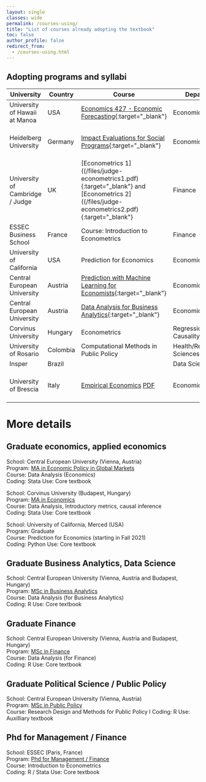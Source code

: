 ```yaml
---
layout: single
classes: wide
permalink: /courses-using/
title: "List of courses already adopting the textbook"
toc: false
author_profile: false
redirect_from:
  - /courses-using.html
---
```


## Adopting programs and syllabi

| University                    	| Country  	| Course                                                                                                                              	| Department                     	| Level   	| Focus                                 	| Coding    	|
|-------------------------------	|----------	|-------------------------------------------------------------------------------------------------------------------------------------	|--------------------------------	|---------	|---------------------------------------	|-----------	|
| University of Hawaii at Manoa 	| USA      	| [Economics 427 - Economic Forecasting](https://www2.hawaii.edu/~fuleky/econ427/econ427.html){:target="_blank"}                                        	| Economics                      	| Sen UG  	| Prediction, Time Series               	| R         	|
| Heidelberg University         	| Germany  	| [Impact Evaluations for Social Programs](https://www.uni-heidelberg.de/md/awi/professuren/intwipol/2021-22_ws_syllabus_ie_englisch.pdf){:target="_blank"}                                                             	| Economics                      	| Masters 	| regression analysis, causal inference 	| Stata     	|
| University of Cambridge / Judge     | UK   	| [Econometrics 1]((/files/judge-econometrics1.pdf){:target="_blank"} and [Econometrics 2]((/files/judge-econometrics2.pdf){:target="_blank"} | Finance                        	| Graduate     	|                                       	|          	|
| ESSEC Business School         	| France   	| Course: Introduction to Econometrics                                                                                                	| Finance                        	| Phd     	|                                       	| R         	|
| University of California      	| USA      	| Prediction for Economics                                                                                                            	| Economics                      	| Masters 	| Prediction, Machine Learning          	| Python    	|
| Central European University   	| Austria  	| [Prediction with Machine Learning for Economists](https://courses.ceu.edu/courses/2021-2022/prediction-machine-learning-economists){:target="_blank"} 	| Economics                      	| PhD/MA  	| Prediction, Machine Learning          	| R, Python 	|
| Central European University   	| Austria  	| [Data Analysis for Business Analytics](https://courses.ceu.edu/courses/2021-2022/data-analysis-1-exploration-business-analytics-track){:target="_blank"} 	| Economics                      	| Masters  	| Data Exploration         	| R 	|
| Corvinus University           	| Hungary  	| Econometrics                                                                                                                                     	| Regressions, Causality                               	|         	|                       Masters                	| Stata           	|
| University of Rosario         	| Colombia 	| Computational Methods in Public Policy                                                                                              	| Health/Rehabilitation Sciences 	|         	|                                       	|           	|
| Insper                        	| Brazil   	|                                                                                                                                     	| Data Science                   	|         	|                                       	|           	|
| University of Brescia     | Italy   | [Empirical Economics](https://unibs.coursecatalogue.cineca.it/insegnamenti/2021/757640/2019/2074/107) [PDF]((/files/brescia.pdf){:target="_blank"}    )  | Economics                       | BA    | Regression, Causal analysis, time series          | R   |


# More details

## Graduate economics, applied economics

School: Central European University (Vienna, Austria)  
Program: [MA in Economic Policy in Global Markets](https://economics.ceu.edu/program/master-arts-economic-policy-global-markets)  
Course: Data Analysis (Economics)  
Coding: Stata
Use: Core textbook

School: Corvinus University (Budapest, Hungary)  
Program: [MA in Economics]()  
Course: Data Analysis, Introductory metrics, causal inference  
Coding: Stata
Use: Core textbook

School: University of California, Merced (USA)  
Program: Graduate  
Course: Prediction for Economics (starting in Fall 2021)  
Coding: Python
Use: Core textbook

## Graduate Business Analytics, Data Science

School: Central European University (Vienna, Austria and Budapest, Hungary)  
Program: [MSc in Business Analytics](https://economics.ceu.edu/program/master-science-business-analytics)  
Course: Data Analysis (for Business Analytics)  
Coding: R
Use: Core textbook

## Graduate Finance

School: Central European University (Vienna, Austria and Budapest, Hungary)  
Program: [MSc in Finance](https://economics.ceu.edu/program/master-science-finance)  
Course: Data Analysis (for Finance)  
Coding: R
Use: Core textbook

## Graduate Political Science / Public Policy
School: Central European University (Vienna, Austria)  
Program: [MSc in Public Policy](https://courses.ceu.edu/courses/2020-2021/research-design-and-methods-public-policy-i)  
Course: Research Design and Methods for Public Policy I
Coding: R
Use: Auxilliary textbook



## Phd for Management / Finance
School: ESSEC (Paris, France)  
Program: [Phd for Management / Finance](https://www.essec.edu/en/program/phd-en/phd-program/)  
Course: Introduction to Econometrics  
Coding: R / Stata
Use: Core textbook
